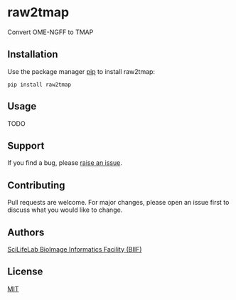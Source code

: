 # raw2tmap

Convert OME-NGFF to TMAP

## Installation

Use the package manager [pip](https://pip.pypa.io) to install raw2tmap:

    pip install raw2tmap

## Usage

TODO

## Support

If you find a bug, please [raise an issue](https://github.com/TissUUmaps/raw2tmap/issues/new).

## Contributing

Pull requests are welcome. For major changes, please open an issue first to discuss what you would like to change.

## Authors

[SciLifeLab BioImage Informatics Facility (BIIF)](https://biifsweden.github.io)

## License

[MIT](LICENSE)
